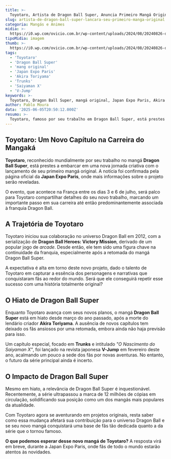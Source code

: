 ```yaml
---
title: >-
  Toyotaro, Artista de Dragon Ball Super, Anuncia Primeiro Mangá Original
slug: artista-de-dragon-ball-super-lancara-seu-primeiro-manga-original
categoria: Mangás e Animes
midia: >-
  https://i0.wp.com/ovicio.com.br/wp-content/uploads/2024/08/20240826-dragon-ball-super-volume-1-ovicio.webp
tipoMidia: imagem
thumb: >-
  https://i0.wp.com/ovicio.com.br/wp-content/uploads/2024/08/20240826-dragon-ball-super-volume-1-ovicio.webp
tags:
  - 'Toyotaro'
  - 'Dragon Ball Super'
  - 'mang original'
  - 'Japan Expo Paris'
  - 'Akira Toriyama'
  - 'Trunks'
  - 'Saiyaman X'
  - 'V-Jump'
keywords: >-
  Toyotaro, Dragon Ball Super, mangá original, Japan Expo Paris, Akira Toriyama, Trunks, Saiyaman X, V-Jump
author: Pablo Moura
data: '2025-06-05T20:50:12.000Z'
resumo: >-
  Toyotaro, famoso por seu trabalho em Dragon Ball Super, está prestes a lançar seu primeiro mangá original. Detalhes adicionais serão divulgados durante a Japan Expo Paris, em julho.
---
```


## Toyotaro: Um Novo Capítulo na Carreira do Mangaká

**Toyotaro**, reconhecido mundialmente por seu trabalho no mangá **Dragon Ball Super**, está prestes a embarcar em uma nova jornada criativa com o lançamento de seu primeiro mangá original. A notícia foi confirmada pela página oficial da **Japan Expo Paris**, onde mais informações sobre o projeto serão reveladas.

O evento, que acontece na França entre os dias 3 e 6 de julho, será palco para Toyotaro compartilhar detalhes do seu novo trabalho, marcando um importante passo em sua carreira até então predominantemente associada à franquia Dragon Ball.

## A Trajetória de Toyotaro

Toyotaro iniciou sua colaboração no universo Dragon Ball em 2012, com a serialização de **Dragon Ball Heroes: Victory Mission**, derivado de um popular jogo de _arcade_. Desde então, ele tem sido uma figura chave na continuidade da franquia, especialmente após a retomada do mangá Dragon Ball Super.

A expectativa é alta em torno deste novo projeto, dado o talento de Toyotaro em capturar a essência dos personagens e narrativas que conquistaram fãs ao redor do mundo. Será que ele conseguirá repetir esse sucesso com uma história totalmente original?

## O Hiato de Dragon Ball Super

Enquanto Toyotaro avança com seus novos planos, o mangá **Dragon Ball Super** está em hiato desde março do ano passado, após a morte do lendário criador **Akira Toriyama**. A ausência de novos capítulos tem deixado os fãs ansiosos por uma retomada, embora ainda não haja previsão para isso.

Um capítulo especial, focado em **Trunks** e intitulado _"O Nascimento do Saiyaman X"_, foi lançado na revista japonesa **V-Jump** em fevereiro deste ano, acalmando um pouco a sede dos fãs por novas aventuras. No entanto, o futuro da série principal ainda é incerto.

## O Impacto de Dragon Ball Super

Mesmo em hiato, a relevância de Dragon Ball Super é inquestionável. Recentemente, a série ultrapassou a marca de 12 milhões de cópias em circulação, solidificando sua posição como um dos mangás mais populares da atualidade.

Com Toyotaro agora se aventurando em projetos originais, resta saber como essa mudança afetará sua contribuição para o universo Dragon Ball e se seu novo mangá conquistará uma base de fãs tão dedicada quanto a da série que o tornou famoso.

**O que podemos esperar desse novo mangá de Toyotaro?** A resposta virá em breve, durante a Japan Expo Paris, onde fãs de todo o mundo estarão atentos às novidades.